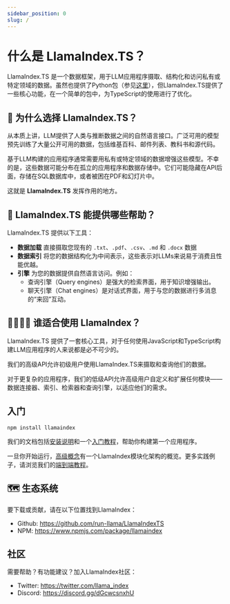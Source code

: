 ```yaml
---
sidebar_position: 0
slug: /
---
```


# 什么是 LlamaIndex.TS？

LlamaIndex.TS 是一个数据框架，用于LLM应用程序摄取、结构化和访问私有或特定领域的数据。虽然也提供了Python包（参见[这里](https://docs.llamaindex.ai/en/stable/)），但LlamaIndex.TS提供了一些核心功能，在一个简单的包中，为TypeScript的使用进行了优化。

## 🚀 为什么选择 LlamaIndex.TS？

从本质上讲，LLM提供了人类与推断数据之间的自然语言接口。广泛可用的模型预先训练了大量公开可用的数据，包括维基百科、邮件列表、教科书和源代码。

基于LLM构建的应用程序通常需要用私有或特定领域的数据增强这些模型。不幸的是，这些数据可能分布在孤立的应用程序和数据存储中。它们可能隐藏在API后面，存储在SQL数据库中，或者被困在PDF和幻灯片中。

这就是 **LlamaIndex.TS** 发挥作用的地方。

## 🦙 LlamaIndex.TS 能提供哪些帮助？

LlamaIndex.TS 提供以下工具：

- **数据加载** 直接摄取您现有的 `.txt`、`.pdf`、`.csv`、`.md` 和 `.docx` 数据
- **数据索引** 将您的数据结构化为中间表示，这些表示对LLMs来说易于消费且性能优越。
- **引擎** 为您的数据提供自然语言访问。例如：
  - 查询引擎（Query engines）是强大的检索界面，用于知识增强输出。
  - 聊天引擎（Chat engines）是对话式界面，用于与您的数据进行多消息的“来回”互动。

## 👨‍👩‍👧‍👦 谁适合使用 LlamaIndex？

LlamaIndex.TS 提供了一套核心工具，对于任何使用JavaScript和TypeScript构建LLM应用程序的人来说都是必不可少的。

我们的高级API允许初级用户使用LlamaIndex.TS来摄取和查询他们的数据。

对于更复杂的应用程序，我们的低级API允许高级用户自定义和扩展任何模块——数据连接器、索引、检索器和查询引擎，以适应他们的需求。

## 入门

`npm install llamaindex`

我们的文档包括[安装说明](./installation.mdx)和一个[入门教程](./starter.md)，帮助你构建第一个应用程序。

一旦你开始运行，[高级概念](./getting_started/concepts.md)有一个LlamaIndex模块化架构的概览。更多实践例子，请浏览我们的[端到端教程](./end_to_end.md)。

## 🗺️ 生态系统

要下载或贡献，请在以下位置找到LlamaIndex：

- Github: https://github.com/run-llama/LlamaIndexTS
- NPM: https://www.npmjs.com/package/llamaindex

## 社区

需要帮助？有功能建议？加入LlamaIndex社区：

- Twitter: https://twitter.com/llama_index
- Discord: https://discord.gg/dGcwcsnxhU
